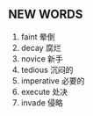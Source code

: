 ## NEW WORDS

1. faint 晕倒
2. decay 腐烂
3. novice 新手
4. tedious 沉闷的
5. imperative 必要的
6. execute 处决
7. invade 侵略
